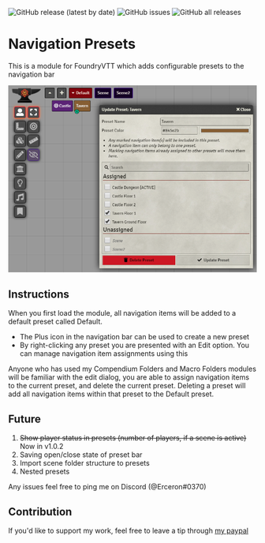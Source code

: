 ![GitHub release (latest by date)](https://img.shields.io/github/v/release/earlSt1/vtt-navigation-presets) ![GitHub issues](https://img.shields.io/github/issues/earlSt1/vtt-navigation-presets) ![GitHub all releases](https://img.shields.io/github/downloads/earlSt1/vtt-navigation-presets/total)

# Navigation Presets

This is a module for FoundryVTT which adds configurable presets to the navigation bar

![](./example.png)

## Instructions
When you first load the module, all navigation items will be added to a default preset called Default.
- The Plus icon in the navigation bar can be used to create a new preset
- By right-clicking any preset you are presented with an Edit option. You can manage navigation item assignments using this

Anyone who has used my Compendium Folders and Macro Folders modules will be familiar with the edit dialog, you are able to assign navigation items to the current preset, and delete the current preset.
Deleting a preset will add all navigation items within that preset to the Default preset.

## Future
1. ~~Show player status in presets (number of players, if a scene is active)~~ Now in v1.0.2
2. Saving open/close state of preset bar
3. Import scene folder structure to presets
4. Nested presets

Any issues feel free to ping me on Discord (@Erceron#0370)

## Contribution
If you'd like to support my work, feel free to leave a tip through [my paypal](http://paypal.me/cre463)
